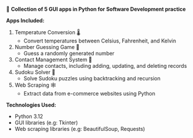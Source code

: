 🚀 **Collection of 5 GUI apps in Python for Software Development practice**

**Apps Included:**
1. Temperature Conversion 🌡️
    - Convert temperatures between Celsius, Fahrenheit, and Kelvin
2. Number Guessing Game 🤔
    - Guess a randomly generated number
3. Contact Management System 📅
    - Manage contacts, including adding, updating, and deleting records
4. Sudoku Solver 🧩
    - Solve Sudoku puzzles using backtracking and recursion
5. Web Scraping 🕸️
    - Extract data from e-commerce websites using Python

**Technologies Used:**
- Python 3.12
- GUI libraries (e.g: Tkinter)
- Web scraping libraries (e.g: BeautifulSoup, Requests)
